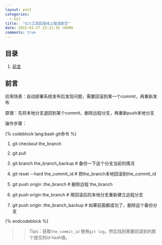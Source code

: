 ```yaml
---
layout: post
categories:
  - Git
title:  "Git工具回滚线上错误提交"
date: 2015-01-27 22:21:35 +0800
comments: true
---
```


## 目录

1. [前言](#Intro)

## <a id="Intro">前言</a>

应用场景：自动部署系统发布后发现问题，需要回滚到某一个commit，再重新发布

原理：先将本地分支退回到某个commit，删除远程分支，再重新push本地分支

操作步骤：

{% codeblock lang:bash git命令 %}

1. git checkout the_branch

2. git pull

3. git branch the_branch_backup # 备份一下这个分支当前的情况

4. git reset --hard the_commit_id # 把the_branch本地回滚到the_commit_id

5. git push origin :the_branch # 删除远程 the_branch

6. git push origin the_branch # 用回滚后的本地分支重新建立远程分支

7. git push origin :the_branch_backup # 如果前面都成功了，删除这个备份分支

{% endcodeblock %}

>> Tips：获取`the_commit_id` 使用`git log`，然后找到需要回滚到的那个提交的id hash值。
